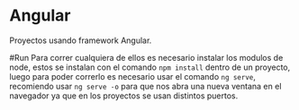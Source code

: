 # Angular
Proyectos usando framework Angular.

#Run
Para correr cualquiera de ellos es necesario instalar los modulos de node, 
estos se instalan con el comando `npm install` dentro de un proyecto, 
luego para poder correrlo es necesario usar el comando `ng serve`,
recomiendo usar `ng serve -o` para que nos abra una nueva ventana en el navegador 
ya que en los proyectos se usan distintos puertos.
